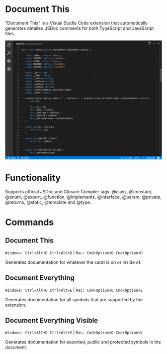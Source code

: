 # Document This
"Document This" is a Visual Studio Code extension that automatically generates detailed JSDoc comments for both TypeScript and JavaScript files.

![Demo](images/demo.gif)

# Functionality
Supports official JSDoc and Closure Compiler tags: @class, @constant, @enum, @export, @function, @implements, @interface, @param, @private, @returns, @static, @template and @type.

# Commands
## Document This
`Windows: Ctrl+Alt+D Ctrl+Alt+D` | `Mac: Cmd+Option+D Cmd+Option+D`

Generates documentation for whatever the carat is on or inside of.
## Document Everything
`Windows: Ctrl+Alt+D Ctrl+Alt+E` | `Mac: Cmd+Option+D Cmd+Option+E`

Generates documentation for all symbols that are supported by the extension.
## Document Everything Visible
`Windows: Ctrl+Alt+D Ctrl+Alt+V` | `Mac: Cmd+Option+D Cmd+Option+V`

Generates documentation for exported, public and protected symbols in the document.
